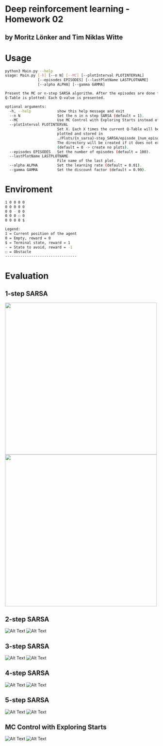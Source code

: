 # Deep reinforcement learning - Homework 02
## by Moritz Lönker and Tim Niklas Witte 

# Usage

```bash
python3 Main.py --help
usage: Main.py [-h] [--n N] [--MC] [--plotInterval PLOTINTERVAL]
               [--episodes EPISODES] [--lastPlotName LASTPLOTNAME]
               [--alpha ALPHA] [--gamma GAMMA]

Present the MC or n-step SARSA algorithm. After the episodes are done the
Q-Table is plotted: Each Q-value is presented.

optional arguments:
  -h, --help            show this help message and exit
  --n N                 Set the n in n step SARSA (default = 1).
  --MC                  Use MC Control with Exploring Starts instead of SARSA.
  --plotInterval PLOTINTERVAL
                        Set X. Each X times the current Q-Table will be
                        plotted and stored in
                        ./Plots/{n_sarsa}-step_SARSA/episode_{num_episode}.
                        The directory will be created if it does not exists.
                        (default = 0 -> create no plots).
  --episodes EPISODES   Set the number of episodes (default = 100).
  --lastPlotName LASTPLOTNAME
                        File name of the last plot.
  --alpha ALPHA         Set the learning rate (default = 0.01).
  --gamma GAMMA         Set the discount factor (default = 0.99).
```

# Enviroment


```bash
1 0 0 0 0 
0 0 0 0 0 
0 0 - 0 0 
0 0 0 ☐ 0 
0 0 0 0 $ 

Legend:
1 = Current position of the agent
0 = Empty, reward = 0
$ = Terminal state, reward = 1 
- = State to avoid, reward = -1
☐ = Obstacle
---------------------------------
```

# Evaluation
## 1-step SARSA

<img src="./Plots/1-step_SARSA/episode_999.png" width="500" height="500">

<img src="./Plots/1-step_SARSA/episode_999.png" width="500" height="500">


## 2-step SARSA
![Alt Text](./GIFs/2-step_SARSA.gif)
![Alt Text](./Plots/2-step_SARSA/episode_999.png)

## 3-step SARSA
![Alt Text](./GIFs/3-step_SARSA.gif)
![Alt Text](./Plots/3-step_SARSA/episode_999.png)

## 4-step SARSA
![Alt Text](./GIFs/4-step_SARSA.gif)
![Alt Text](./Plots/4-step_SARSA/episode_999.png)

## 5-step SARSA
![Alt Text](./GIFs/5-step_SARSA.gif)
![Alt Text](./Plots/5-step_SARSA/episode_999.png)

## MC Control with Exploring Starts
![Alt Text](./GIFs/MC_Control.gif)
![Alt Text](./Plots/MC_Control/episode_19999.png)